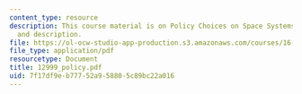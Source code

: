```yaml
---
content_type: resource
description: This course material is on Policy Choices on Space Systems - Definition
  and description.
file: https://ol-ocw-studio-app-production.s3.amazonaws.com/courses/16-892j-space-system-architecture-and-design-fall-2004/7f17df9eb77752a958805c89bc22a016_12999_policy.pdf
file_type: application/pdf
resourcetype: Document
title: 12999_policy.pdf
uid: 7f17df9e-b777-52a9-5880-5c89bc22a016
---
```

